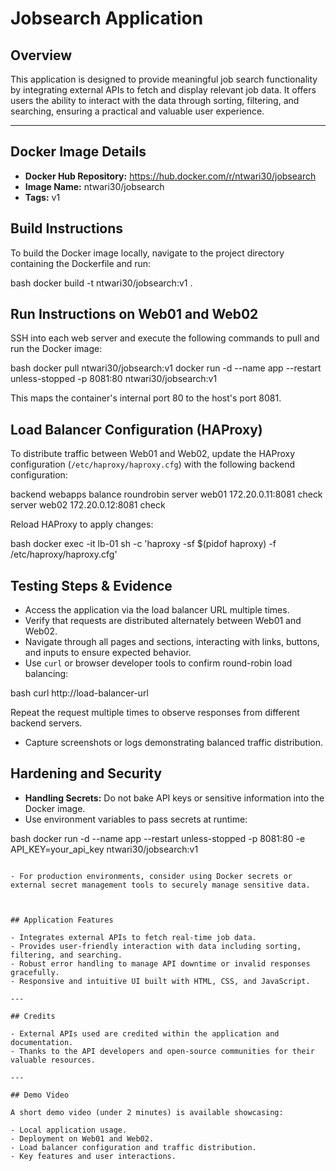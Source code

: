 # Jobsearch Application

## Overview
This application is designed to provide meaningful job search functionality by integrating external APIs to fetch and display relevant job data. It offers users the ability to interact with the data through sorting, filtering, and searching, ensuring a practical and valuable user experience.

---

## Docker Image Details
- **Docker Hub Repository:** https://hub.docker.com/r/ntwari30/jobsearch
- **Image Name:** ntwari30/jobsearch
- **Tags:** v1


## Build Instructions
To build the Docker image locally, navigate to the project directory containing the Dockerfile and run:

bash
docker build -t ntwari30/jobsearch:v1 .



## Run Instructions on Web01 and Web02
SSH into each web server and execute the following commands to pull and run the Docker image:

 bash
docker pull ntwari30/jobsearch:v1
docker run -d --name app --restart unless-stopped -p 8081:80 ntwari30/jobsearch:v1


This maps the container's internal port 80 to the host's port 8081.



## Load Balancer Configuration (HAProxy)

To distribute traffic between Web01 and Web02, update the HAProxy configuration (`/etc/haproxy/haproxy.cfg`) with the following backend configuration:


backend webapps
    balance roundrobin
    server web01 172.20.0.11:8081 check
    server web02 172.20.0.12:8081 check


Reload HAProxy to apply changes:

 bash
docker exec -it lb-01 sh -c 'haproxy -sf $(pidof haproxy) -f /etc/haproxy/haproxy.cfg'

 


## Testing Steps & Evidence

- Access the application via the load balancer URL multiple times.
- Verify that requests are distributed alternately between Web01 and Web02.
- Navigate through all pages and sections, interacting with links, buttons, and inputs to ensure expected behavior.
- Use `curl` or browser developer tools to confirm round-robin load balancing:

bash
curl http://load-balancer-url


Repeat the request multiple times to observe responses from different backend servers.

- Capture screenshots or logs demonstrating balanced traffic distribution.



## Hardening and Security

- **Handling Secrets:** Do not bake API keys or sensitive information into the Docker image.
- Use environment variables to pass secrets at runtime:

bash
docker run -d --name app --restart unless-stopped -p 8081:80 -e API_KEY=your_api_key ntwari30/jobsearch:v1
```

- For production environments, consider using Docker secrets or external secret management tools to securely manage sensitive data.



## Application Features

- Integrates external APIs to fetch real-time job data.
- Provides user-friendly interaction with data including sorting, filtering, and searching.
- Robust error handling to manage API downtime or invalid responses gracefully.
- Responsive and intuitive UI built with HTML, CSS, and JavaScript.

---

## Credits

- External APIs used are credited within the application and documentation.
- Thanks to the API developers and open-source communities for their valuable resources.

---

## Demo Video

A short demo video (under 2 minutes) is available showcasing:

- Local application usage.
- Deployment on Web01 and Web02.
- Load balancer configuration and traffic distribution.
- Key features and user interactions.







